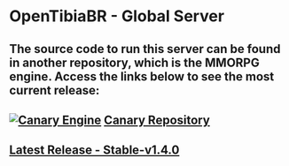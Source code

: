 # OpenTibiaBR - Global Server
## The source code to run this server can be found in another repository, which is the MMORPG engine. Access the links below to see the most current release:
## [![Canary Engine](https://raw.githubusercontent.com/opentibiabr/canary/master/cmake/canary.ico)](https://github.com/opentibiabr/canary) [Canary Repository](https://github.com/opentibiabr/canary)
## [Latest Release - Stable-v1.4.0](https://github.com/opentibiabr/canary/releases/tag/stable-v1.4.0)

